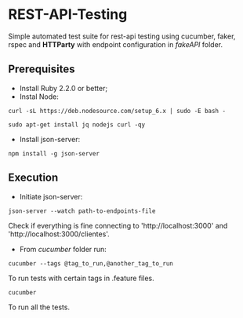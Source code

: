 # REST-API-Testing

Simple automated test suite for rest-api testing using cucumber, faker, rspec and **HTTParty** with endpoint configuration in *fakeAPI* folder.



## Prerequisites

- Install Ruby 2.2.0 or better;
- Instal Node:

```
curl -sL https://deb.nodesource.com/setup_6.x | sudo -E bash -

sudo apt-get install jq nodejs curl -qy
```
- Install json-server:

```
npm install -g json-server
```

## Execution

- Initiate json-server:

```
json-server --watch path-to-endpoints-file
```

Check if everything is fine connecting to 'http://localhost:3000' and 'http://localhost:3000/clientes'.

- From *cucumber* folder run:

```
cucumber --tags @tag_to_run,@another_tag_to_run
```
To run tests with certain tags in .feature files.

```
cucumber
```
To run all the tests.

